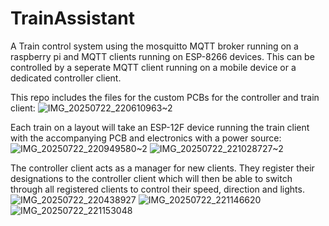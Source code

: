 # TrainAssistant
A Train control system using the mosquitto MQTT broker running on a raspberry pi and MQTT clients running on ESP-8266 devices. This can be controlled by a seperate MQTT client running on a mobile device or a dedicated controller client.

This repo includes the files for the custom PCBs for the controller and train client:
![IMG_20250722_220610963~2](https://github.com/user-attachments/assets/ca81b514-b088-4fcd-a980-e4f5f3e87f05)

Each train on a layout will take an ESP-12F device running the train client with the accompanying PCB and electronics with a power source:
![IMG_20250722_220949580~2](https://github.com/user-attachments/assets/d6d66581-9b0f-4776-a71e-f7a36cb46f1b)
![IMG_20250722_221028727~2](https://github.com/user-attachments/assets/5c7aace7-4a60-4c06-8e4c-d29e17ed4593)

The controller client acts as a manager for new clients. They register their designations to the controller client which will then be able to switch through all registered clients to control their speed, direction and lights. 
![IMG_20250722_220438927](https://github.com/user-attachments/assets/3a7332f0-237d-4f19-b944-6644300ba2c9)
![IMG_20250722_221146620](https://github.com/user-attachments/assets/51fbb045-1dcf-4073-98c3-9eb676511ff6)
![IMG_20250722_221153048](https://github.com/user-attachments/assets/e466bdb6-e1c4-4464-8398-42f5b8708ea2)
